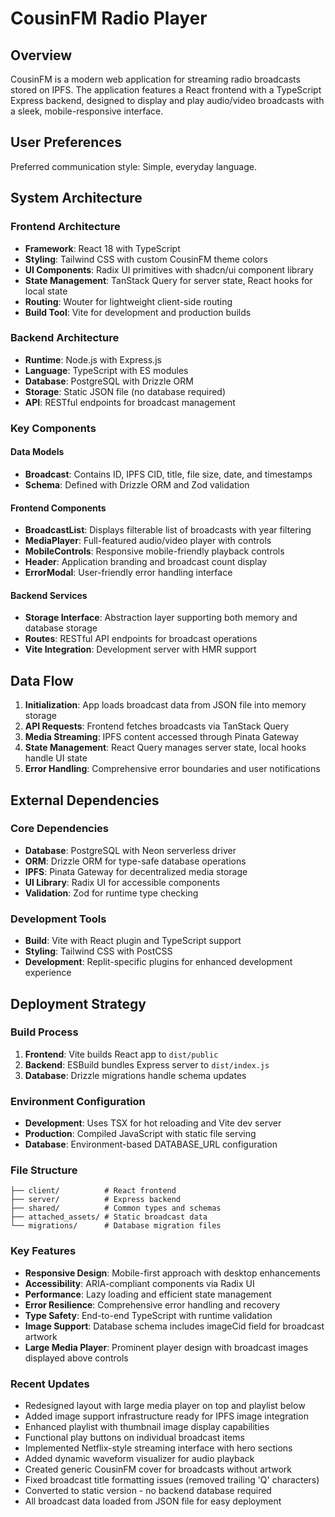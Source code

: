 # CousinFM Radio Player

## Overview

CousinFM is a modern web application for streaming radio broadcasts stored on IPFS. The application features a React frontend with a TypeScript Express backend, designed to display and play audio/video broadcasts with a sleek, mobile-responsive interface.

## User Preferences

Preferred communication style: Simple, everyday language.

## System Architecture

### Frontend Architecture
- **Framework**: React 18 with TypeScript
- **Styling**: Tailwind CSS with custom CousinFM theme colors
- **UI Components**: Radix UI primitives with shadcn/ui component library
- **State Management**: TanStack Query for server state, React hooks for local state
- **Routing**: Wouter for lightweight client-side routing
- **Build Tool**: Vite for development and production builds

### Backend Architecture
- **Runtime**: Node.js with Express.js
- **Language**: TypeScript with ES modules
- **Database**: PostgreSQL with Drizzle ORM
- **Storage**: Static JSON file (no database required)
- **API**: RESTful endpoints for broadcast management

### Key Components

#### Data Models
- **Broadcast**: Contains ID, IPFS CID, title, file size, date, and timestamps
- **Schema**: Defined with Drizzle ORM and Zod validation

#### Frontend Components
- **BroadcastList**: Displays filterable list of broadcasts with year filtering
- **MediaPlayer**: Full-featured audio/video player with controls
- **MobileControls**: Responsive mobile-friendly playback controls
- **Header**: Application branding and broadcast count display
- **ErrorModal**: User-friendly error handling interface

#### Backend Services
- **Storage Interface**: Abstraction layer supporting both memory and database storage
- **Routes**: RESTful API endpoints for broadcast operations
- **Vite Integration**: Development server with HMR support

## Data Flow

1. **Initialization**: App loads broadcast data from JSON file into memory storage
2. **API Requests**: Frontend fetches broadcasts via TanStack Query
3. **Media Streaming**: IPFS content accessed through Pinata Gateway
4. **State Management**: React Query manages server state, local hooks handle UI state
5. **Error Handling**: Comprehensive error boundaries and user notifications

## External Dependencies

### Core Dependencies
- **Database**: PostgreSQL with Neon serverless driver
- **ORM**: Drizzle ORM for type-safe database operations
- **IPFS**: Pinata Gateway for decentralized media storage
- **UI Library**: Radix UI for accessible components
- **Validation**: Zod for runtime type checking

### Development Tools
- **Build**: Vite with React plugin and TypeScript support
- **Styling**: Tailwind CSS with PostCSS
- **Development**: Replit-specific plugins for enhanced development experience

## Deployment Strategy

### Build Process
1. **Frontend**: Vite builds React app to `dist/public`
2. **Backend**: ESBuild bundles Express server to `dist/index.js`
3. **Database**: Drizzle migrations handle schema updates

### Environment Configuration
- **Development**: Uses TSX for hot reloading and Vite dev server
- **Production**: Compiled JavaScript with static file serving
- **Database**: Environment-based DATABASE_URL configuration

### File Structure
```
├── client/          # React frontend
├── server/          # Express backend
├── shared/          # Common types and schemas
├── attached_assets/ # Static broadcast data
└── migrations/      # Database migration files
```

### Key Features
- **Responsive Design**: Mobile-first approach with desktop enhancements
- **Accessibility**: ARIA-compliant components via Radix UI
- **Performance**: Lazy loading and efficient state management
- **Error Resilience**: Comprehensive error handling and recovery
- **Type Safety**: End-to-end TypeScript with runtime validation
- **Image Support**: Database schema includes imageCid field for broadcast artwork
- **Large Media Player**: Prominent player design with broadcast images displayed above controls

### Recent Updates
- Redesigned layout with large media player on top and playlist below
- Added image support infrastructure ready for IPFS image integration
- Enhanced playlist with thumbnail image display capabilities
- Functional play buttons on individual broadcast items
- Implemented Netflix-style streaming interface with hero sections
- Added dynamic waveform visualizer for audio playback
- Created generic CousinFM cover for broadcasts without artwork
- Fixed broadcast title formatting issues (removed trailing 'Q' characters)
- Converted to static version - no backend database required
- All broadcast data loaded from JSON file for easy deployment